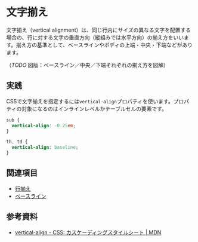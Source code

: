# 文字揃え

文字揃え（vertical alignment）は、同じ行内にサイズの異なる文字を配置する場合の、行に対する文字の垂直方向（縦組みでは水平方向）の揃え方をいいます。揃え方の基準として、ベースラインやボディの上端・中央・下端などがあります。

（*TODO* 図版：ベースライン／中央／下端それぞれの揃え方を図解）

## 実践

CSSで文字揃えを指定するには`vertical-align`プロパティを使います。プロパティの対象になるのはインラインレベルかテーブルセルの要素です。

```css
sub {
  vertical-align: -0.25em;
}

th, td {
  vertical-align: baseline;
}
```

## 関連項目

- [行揃え](./text-alignment.md)
- [ベースライン](./baseline.md)

## 参考資料

- [vertical-align - CSS: カスケーディングスタイルシート | MDN](https://developer.mozilla.org/ja/docs/Web/CSS/vertical-align)
